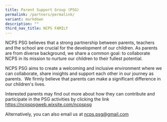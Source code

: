 ```yaml
---
title: Parent Support Group (PSG)
permalink: /partners/permalink/
variant: markdown
description: ""
third_nav_title: NCPS FAMILY
---
```

NCPS PSG believes&nbsp;that a strong partnership between parents, teachers and the school are crucial for the development of our children. As parents are from diverse background, we share a common goal: to collaborate NCPS in its mission to nurture our children to their fullest potential.

NCPS PSG aims&nbsp;to create a welcoming and inclusive environment where we can collaborate, share insights and support each other in our journey as parents. &nbsp;We firmly believe that parents can make a significant difference in our children's lives.&nbsp;

Interested parents may&nbsp;find out more about how they can contribute and participate in the PSG activities by clicking the link <a target="_blank" href="https://ncpspsgweb.wixsite.com/ncpspsg">https://ncpspsgweb.wixsite.com/ncpspsg</a>

Alternatively, you can&nbsp;also email us at&nbsp;[ncps.psg@gmail.com](mailto:ncps.psg@gmail.com)